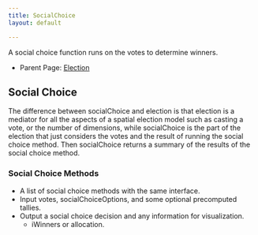 ```yaml
---
title: SocialChoice
layout: default

---
```


A social choice function runs on the votes to determine winners.

* Parent Page: [Election](election.md)

## Social Choice

The difference between socialChoice and election is that election is a mediator for all the aspects of a spatial election model such as casting a vote, or the number of dimensions, while socialChoice is the part of the election that just considers the votes and the result of running the social choice method. Then socialChoice returns a summary of the results of the social choice method.

### Social Choice Methods

* A list of social choice methods with the same interface.
* Input votes, socialChoiceOptions, and some optional precomputed tallies. 
* Output a social choice decision and any information for visualization.
  * iWinners or allocation.